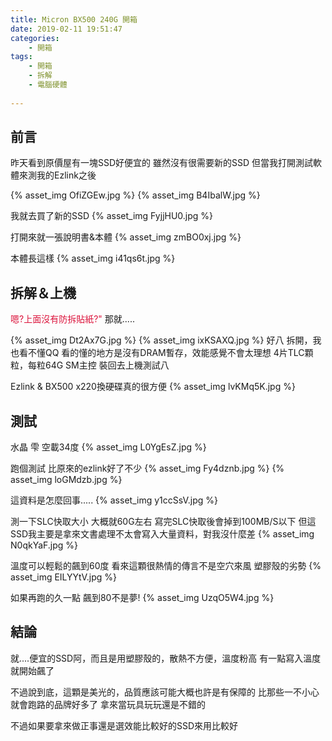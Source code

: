 ```yaml
---
title: Micron BX500 240G 開箱
date: 2019-02-11 19:51:47
categories:
    - 開箱
tags:
    - 開箱
    - 拆解
    - 電腦硬體
    
---
```


## 前言
昨天看到原價屋有一塊SSD好便宜的
雖然沒有很需要新的SSD
但當我打開測試軟體來測我的Ezlink之後

{% asset_img OfiZGEw.jpg %}
{% asset_img B4IbalW.jpg  %}

我就去買了新的SSD
{% asset_img FyjjHU0.jpg %}

打開來就一張說明書&本體
{% asset_img zmBO0xj.jpg %}

本體長這樣
{% asset_img i41qs6t.jpg %}

## 拆解＆上機

<font color= #DC143C>嗯?上面沒有防拆貼紙?"</font>
那就.....

{% asset_img Dt2Ax7G.jpg %}
{% asset_img ixKSAXQ.jpg %}
好八
拆開，我也看不懂QQ
看的懂的地方是沒有DRAM暫存，效能感覺不會太理想
4片TLC顆粒，每粒64G
SM主控
裝回去上機測試八

Ezlink & BX500
x220換硬碟真的很方便
{% asset_img lvKMq5K.jpg  %}

## 測試
水晶 雫
空載34度
{% asset_img L0YgEsZ.jpg %}

跑個測試
比原來的ezlink好了不少
{% asset_img Fy4dznb.jpg %}
{% asset_img loGMdzb.jpg %}

這資料是怎麼回事.....
{% asset_img y1ccSsV.jpg %}

測一下SLC快取大小
大概就60G左右
寫完SLC快取後會掉到100MB/S以下
但這SSD我主要是拿來文書處理不太會寫入大量資料，對我沒什麼差
{% asset_img N0qkYaF.jpg %}

溫度可以輕鬆的飆到60度
看來這顆很熱情的傳言不是空穴來風
塑膠殼的劣勢
{% asset_img EILYYtV.jpg %}

如果再跑的久一點
飆到80不是夢!
{% asset_img UzqO5W4.jpg %}

## 結論

就....便宜的SSD阿，而且是用塑膠殼的，散熱不方便，溫度粉高
有一點寫入溫度就開始飆了

不過說到底，這顆是美光的，品質應該可能大概也許是有保障的
比那些一不小心就會跑路的品牌好多了
拿來當玩具玩玩還是不錯的

不過如果要拿來做正事還是選效能比較好的SSD來用比較好

